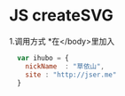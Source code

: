 # JS createSVG
1.调用方式
*在\</body>里加入

```javascript
  var ihubo = {
    nickName  : "草依山",
    site : "http://jser.me"
  }
```
